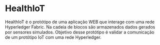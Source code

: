 # HealthIoT
HealthIoT é o protótipo de uma aplicação WEB que interage com uma rede Hyperledger Fabric. Na cadeia de blocos são armazenados dados gerados por sensores simulados. Objetivo desse protótipo é validar a comunicação de um protótipo IoT com uma rede Hyperledger.
